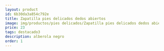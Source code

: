 ```yaml
---
layout: product
id: 6b30da3a854c792e
title: Zapatilla pies delicados dedos abiertos
image: img/productos/pies delicados/Zapatilla pies delicados dedos abiertos=23=destacado3=alberola negro.webp
price: 23
tags: destacado3
description: alberola negro
order: 1
---
```

